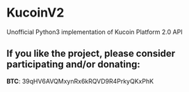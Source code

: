 # KucoinV2
Unofficial Python3 implementation of Kucoin Platform 2.0 API

## If you like the project, please consider participating and/or donating:

**BTC**: 39qHV6AVQMxynRx6kRQVD9R4PrkyQKxPhK
